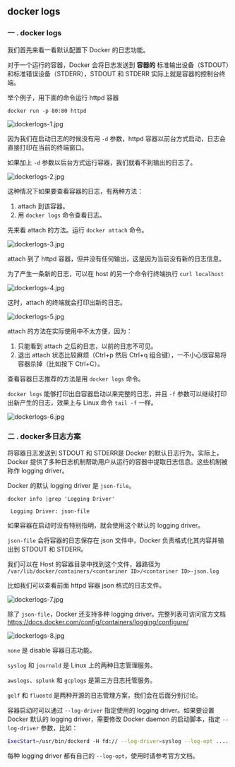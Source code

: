 ## docker logs

### 一 . docker logs

我们首先来看一看默认配置下 Docker 的日志功能。

对于一个运行的容器，Docker 会将日志发送到 **容器的** 标准输出设备（STDOUT）和标准错误设备（STDERR），STDOUT 和 STDERR 实际上就是容器的控制台终端。

举个例子，用下面的命令运行 httpd 容器

`docker run -p 80:80 httpd`

![dockerlogs-1.jpg](https://ws1.sinaimg.cn/large/0072fULUgy1g9dv0tu6o0j31ua066mz3.jpg)

因为我们在启动日志的时候没有用 `-d` 参数，httpd 容器以前台方式启动，日志会直接打印在当前的终端窗口。

如果加上 `-d` 参数以后台方式运行容器，我们就看不到输出的日志了。

![dockerlogs-2.jpg](https://ws1.sinaimg.cn/large/0072fULUgy1g9dv1iywcbj30ps03o3yr.jpg)

这种情况下如果要查看容器的日志，有两种方法：

1. attach 到该容器。
2. 用 `docker logs` 命令查看日志。

先来看 attach 的方法。运行 `docker attach` 命令。

![dockerlogs-3.jpg](https://ws1.sinaimg.cn/large/0072fULUgy1g9dv2o3ol6j30gw042aa9.jpg)

attach 到了 httpd 容器，但并没有任何输出，这是因为当前没有新的日志信息。

为了产生一条新的日志，可以在 host 的另一个命令行终端执行 `curl localhost`

![dockerlogs-4.jpg](https://ws1.sinaimg.cn/large/0072fULUgy1g9dv46avy3j30hs03sq3b.jpg)

这时，attach 的终端就会打印出新的日志。

![dockerlogs-5.jpg](https://ws1.sinaimg.cn/large/0072fULUgy1g9dvcv5xo7j30qe0643z0.jpg)

attach 的方法在实际使用中不太方便，因为：

1. 只能看到 attach 之后的日志，以前的日志不可见。
2. 退出 attach 状态比较麻烦（Ctrl+p 然后 Ctrl+q 组合键），一不小心很容易将容器杀掉（比如按下 Ctrl+C）。

查看容器日志推荐的方法是用 `docker logs` 命令。

`docker logs` 能够打印出自容器启动以来完整的日志，并且 `-f` 参数可以继续打印出新产生的日志，效果上与 Linux 命令 `tail -f` 一样。

![dockerlogs-6.jpg](https://ws1.sinaimg.cn/large/0072fULUgy1g9dvebznucj31uc06mac6.jpg)

### 二 . docker多日志方案

将容器日志发送到 STDOUT 和 STDERR是 Docker 的默认日志行为。实际上，Docker 提供了多种日志机制帮助用户从运行的容器中提取日志信息。这些机制被称作 logging driver。

Docker 的默认 logging driver 是 `json-file`。

`docker info |grep 'Logging Driver'`

` Logging Driver: json-file`

如果容器在启动时没有特别指明，就会使用这个默认的 logging driver。

`json-file` 会将容器的日志保存在 json 文件中，Docker 负责格式化其内容并输出到 STDOUT 和 STDERR。

我们可以在 Host 的容器目录中找到这个文件，器路径为 `/var/lib/docker/containers/<contariner ID>/<contariner ID>-json.log`

比如我们可以查看前面 httpd 容器 json 格式的日志文件。

![dockerlogs-7.jpg](https://ws1.sinaimg.cn/large/0072fULUgy1g9i7auynyij313m0fyae1.jpg)

除了 `json-file`，Docker 还支持多种 logging driver。完整列表可访问官方文档 https://docs.docker.com/config/containers/logging/configure/

![dockerlogs-8.jpg](https://ws1.sinaimg.cn/large/0072fULUgy1g9i7eun20oj30lc0h93zw.jpg)

`none` 是 disable 容器日志功能。

`syslog` 和 `journald` 是 Linux 上的两种日志管理服务。

`awslogs`、`splunk` 和 `gcplogs` 是第三方日志托管服务。

`gelf` 和 `fluentd` 是两种开源的日志管理方案，我们会在后面分别讨论。

容器启动时可以通过 `--log-driver` 指定使用的 logging driver。如果要设置 Docker 默认的 logging driver，需要修改 Docker daemon 的启动脚本，指定 `--log-driver` 参数，比如：

```bash
ExecStart=/usr/bin/dockerd -H fd:// --log-driver=syslog --log-opt ......
```

每种 logging driver 都有自己的 `--log-opt`，使用时请参考官方文档。

